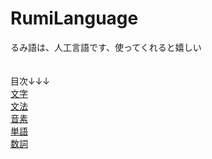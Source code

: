 # RumiLanguage

るみ語は、人工言語です、使ってくれると嬉しい<BR>
<BR>
<BR>
目次↓↓↓<BR>
[文字](/LETTER.md)<BR>
[文法](/GRAMMAR.md)<BR>
[音素](/PHONEME.md)<BR>
[単語](/VOCABULARY.md)<BR>
[数詞](/NUMERAL.md.md)<BR>